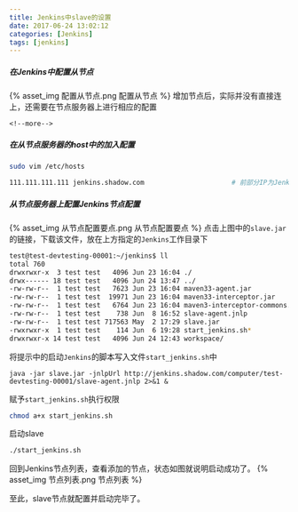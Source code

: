 ```yaml
---
title: Jenkins中slave的设置
date: 2017-06-24 13:02:12
categories: [Jenkins]
tags: [jenkins]
---
```


##### 在Jenkins中配置从节点
{% asset_img 配置从节点.png 配置从节点 %}
增加节点后，实际并没有直接连上，还需要在节点服务器上进行相应的配置

    <!--more-->

##### 在从节点服务器的host中的加入配置

```bash
sudo vim /etc/hosts
```
```bash
111.111.111.111 jenkins.shadow.com						# 前部分IP为Jenkins的内网地址，后部分为Jenkins的对外访问域名
```

##### 从节点服务器上配置Jenkins节点配置
{% asset_img 从节点配置要点.png 从节点配置要点 %}
点击上图中的``slave.jar``的链接，下载该文件，放在上方指定的``Jenkins``工作目录下
```bash
test@test-devtesting-00001:~/jenkins$ ll
total 760
drwxrwxr-x  3 test test   4096 Jun 23 16:04 ./
drwx------ 18 test test   4096 Jun 24 13:47 ../
-rw-rw-r--  1 test test   7623 Jun 23 16:04 maven33-agent.jar
-rw-rw-r--  1 test test  19971 Jun 23 16:04 maven33-interceptor.jar
-rw-rw-r--  1 test test   6764 Jun 23 16:04 maven3-interceptor-commons.jar
-rw-rw-r--  1 test test    738 Jun  8 16:52 slave-agent.jnlp
-rw-rw-r--  1 test test 717563 May  2 17:29 slave.jar								# 上方下载的slave.jar文件
-rwxrwxr-x  1 test test    114 Jun  6 19:28 start_jenkins.sh*						# 启动Jenkinsslave的脚本
drwxrwxr-x 14 test test   4096 Jun 24 12:43 workspace/								# Jenkins项目的工作目录
```
将提示中的启动``Jenkins``的脚本写入文件``start_jenkins.sh``中
```shell
java -jar slave.jar -jnlpUrl http://jenkins.shadow.com/computer/test-devtesting-00001/slave-agent.jnlp 2>&1 &
```
赋予``start_jenkins.sh``执行权限
```bash
chmod a+x start_jenkins.sh
```
启动slave
```bash
./start_jenkins.sh
```
回到Jenkins节点列表，查看添加的节点，状态如图就说明启动成功了。
{% asset_img 节点列表.png 节点列表 %}

至此，slave节点就配置并启动完毕了。